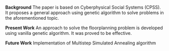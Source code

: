 **Background**
The paper is based on Cyberphysical Social Systems (CPSS). It proposes a general approach using genetic algorithm to solve problems in the aforementioned topic.

**Present Work**
An approach to solve the floorplanning problem is developed using vanilla genetic algorithm. It was proved to be effective. 

**Future Work**
Implementation of Multistep Simulated Annealing algorithm
